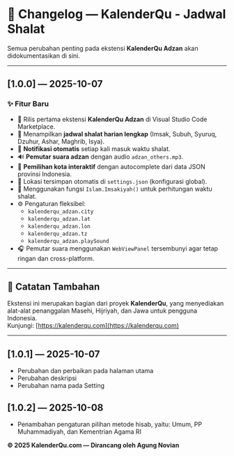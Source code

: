 # 🕋 Changelog — KalenderQu - Jadwal Shalat

Semua perubahan penting pada ekstensi **KalenderQu Adzan** akan didokumentasikan di sini.

---

## [1.0.0] — 2025-10-07

### ✨ Fitur Baru
- 🚀 Rilis pertama ekstensi **KalenderQu Adzan** di Visual Studio Code Marketplace.  
- 🕋 Menampilkan **jadwal shalat harian lengkap** (Imsak, Subuh, Syuruq, Dzuhur, Ashar, Maghrib, Isya).  
- 🔔 **Notifikasi otomatis** setiap kali masuk waktu shalat.  
- 🔊 **Pemutar suara adzan** dengan audio `adzan_others.mp3`.  
- 🌆 **Pemilihan kota interaktif** dengan autocomplete dari data JSON provinsi Indonesia.  
- 💾 Lokasi tersimpan otomatis di `settings.json` (konfigurasi global).  
- 🧮 Menggunakan fungsi `Islam.Imsakiyah()` untuk perhitungan waktu shalat.  
- ⚙️ Pengaturan fleksibel:
  - `kalenderqu_adzan.city`
  - `kalenderqu_adzan.lat`
  - `kalenderqu_adzan.lon`
  - `kalenderqu_adzan.tz`
  - `kalenderqu_adzan.playSound`
- 🎧 Pemutar suara menggunakan `WebViewPanel` tersembunyi agar tetap ringan dan cross-platform.  

---

## 🧩 Catatan Tambahan

Ekstensi ini merupakan bagian dari proyek **KalenderQu**, yang menyediakan alat-alat penanggalan Masehi, Hijriyah, dan Jawa untuk pengguna Indonesia.  
Kunjungi: [https://kalenderqu.com](https://kalenderqu.com)

---

## [1.0.1] — 2025-10-07
- Perubahan dan perbaikan pada halaman utama
- Perubahan deskripsi
- Perubahan nama pada Setting

## [1.0.2] — 2025-10-08
- Penambahan pengaturan pilihan metode hisab, yaitu: Umum, PP Muhammadiyah, dan Kementrian Agama RI


**© 2025 KalenderQu.com — Dirancang oleh Agung Novian**
